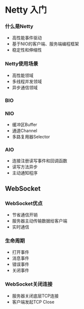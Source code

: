 # Netty 入门

### 什么是Netty
- 高性能事件驱动
- 基于NIO的客户端、服务端编程框架
- 稳定性和伸缩性

### Netty使用场景
- 高性能领域
- 多线程并发领域
- 异步通信领域

### BIO

### NIO
- 缓冲区Buffer
- 通道Channel
- 多路复用器Selector

### AIO
- 连接注册读写事件和回调函数
- 读写方法异步
- 主动通知程序

## WebSocket

### WebSocket优点
- 节省通信开销
- 服务器主动传输数据给客户端
- 实时通信

### 生命周期
- 打开事件
- 消息事件
- 错误事件
- 关闭事件

### WebSocket关闭连接
- 服务器关闭底层TCP连接
- 客户端发起TCP Close
    